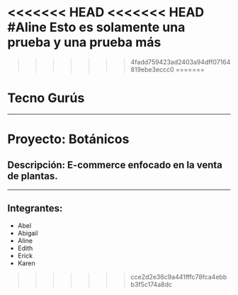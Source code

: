 <<<<<<< HEAD
<<<<<<< HEAD
#Aline 
Esto es solamente una prueba y una prueba más
=======
>>>>>>> 4fadd759423ad2403a94dff07164819ebe3eccc0
=======
# Tecno Gurús
---
# Proyecto: Botánicos 
## Descripción: E-commerce enfocado en la venta de plantas.
---

## Integrantes:
* Abel
* Abigail
* Aline
* Edith
* Erick
* Karen
>>>>>>> cce2d2e36c9a441fffc78fca4ebbb3f5c174a8dc
